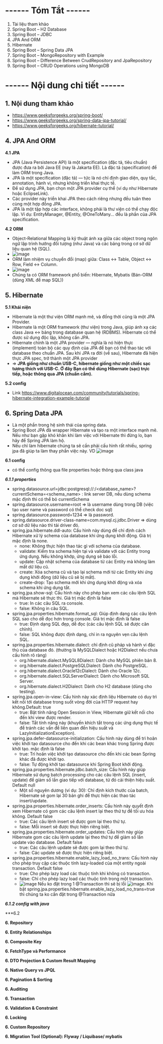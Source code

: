 # **------ Tóm Tắt ------**
1. Tài liệu tham khảo
2. Spring Boot – H2 Database
3. Spring Boot – JDBC
4. JPA And ORM
5. Hibernate 
6. Spring Boot – Spring Data JPA
7. Spring Boot – MongoRepository with Example
8. Spring Boot – Difference Between CrudRepository and JpaRepository
9. Spring Boot – CRUD Operations using MongoDB



# **------ Nội dung chi tiết ------**

## 1. Nội dung tham khảo
- https://www.geeksforgeeks.org/spring-boot/
- https://www.geeksforgeeks.org/spring-data-jpa-tutorial/
- https://www.geeksforgeeks.org/hibernate-tutorial/

## 4.  JPA And ORM

**4.1 JPA**
- JPA (Java Persistence API) là một specification (đặc tả, tiêu chuẩn) được đưa ra bởi Java EE (nay là Jakarta EE). Là đặc tả (specification) để làm ORM trong Java.
- JPA là một specification (đặc tả) — tức là nó chỉ định giao diện, quy tắc, annotation, hành vi, nhưng không triển khai thực tế.
- Để sử dụng JPA, bạn chọn một JPA provider cụ thể (ví dụ như Hibernate hoặc EclipseLink).
- Các provider này triển khai JPA theo cách riêng nhưng đều tuân theo cùng một hợp đồng JPA.
- JPA là một tập hợp các interface, không phải là thư viện có thể chạy độc lập. Ví dụ: EntityManager, @Entity, @OneToMany... đều là phần của JPA specification.

**4.2 ORM**
- Object-Relational Mapping là kỹ thuật ánh xạ giữa các object trong ngôn ngữ lập trình hướng đối tượng (như Java) và các bảng trong cơ sở dữ liệu quan hệ (SQL).
- ![image](https://github.com/user-attachments/assets/079fa8e3-95fa-4b97-809d-9cc19b295d22)
- ORM làm nhiệm vụ chuyển đổi (map) giữa: Class ↔ Table, Object ↔ Row, Field ↔ Column.
- ![image](https://github.com/user-attachments/assets/2194d94a-6045-4c97-bd82-9a29c30579e7)
- Chúng ta có ORM framework phổ biến: Hibernate, Mybatis (Bán-ORM (dùng XML để map SQL))

## 5. Hibernate
**5.1 Khái niện**
-  Hibernate là một thư viện ORM mạnh mẽ, và đồng thời cũng là một JPA Provider.
-  Hibernate là một ORM framework (thư viện) trong Java, giúp ánh xạ các class Java ↔ bảng trong database quan hệ (RDBMS). Hibernate có thể được sử dụng độc lập, không cần JPA.
-  Hibernate chính là một JPA provider — nghĩa là nó hiện thực (implement) toàn bộ các quy định của JPA để bạn có thể thao tác với database theo chuẩn JPA. Sau khi JPA ra đời (về sau), Hibernate đã hiện thực JPA spec, trở thành một JPA provider
-  => **JPA giống như chuẩn USB-C, hibernate giống như một chiếc sạc tương thích với USB-C. Ở đây Bạn có thể dùng Hibernate (sạc) trực tiếp, hoặc thông qua JPA (chuẩn cắm).**

**5.2 config**
- Link https://www.digitalocean.com/community/tutorials/spring-hibernate-integration-example-tutorial
## 6. Spring Data JPA
- Là một phần trong hệ sinh thái của spring data. 
- Spring Boot JPA đã wrapper Hibernate và tạo ra một interface mạnh mẽ. Nếu như bạn gặp khó khăn khi làm việc với Hibernate thì đừng lo, bạn hãy để Spring JPA làm hộ.
- Nếu chỉ làm hibernate chúng ta sẽ cần phải cấu hình rất nhiều, spring jpa đã giúp ta làm thay phần việc này. VD  ![image](https://github.com/user-attachments/assets/e8c80d85-5140-4726-b836-978e73f86621)


**6.1 config**
- có thể config thông qua file properties hoặc thông qua class java

***6.1.1 properties***
- spring.datasource.url=jdbc:postgresql://<host>:<port>/<database_name>?currentSchema=<schema_name> : link server DB, nếu dùng schema mặc định thì có thể bỏ currentSchema
- spring.datasource.username=root => là username dùng trong DB (việc tạo user name và password có thể check doc sql)
- spring.datasource.password=1234 => là password.
- spring.datasource.driver-class-name=com.mysql.cj.jdbc.Driver => dùng cơ sở dữ liệu nào thì tải driver đó.
- spring.jpa.hibernate.ddl-auto:  Cấu hình này dùng để chỉ định cách Hibernate xử lý schema của database khi ứng dụng khởi động. Giá trị mặc định là none.
  + none: Không thực hiện thao tác gì với schema của database.
  + validate: Kiểm tra schema hiện tại và validate với các Entity trong ứng dụng. Nếu không khớp, ứng dụng sẽ báo lỗi.
  + update: Cập nhật schema của database từ các Entity mà không làm mất dữ liệu cũ.
  + create: Xóa schema cũ và tạo lại schema mới từ các Entity khi ứng dụng khởi động (dữ liệu cũ sẽ bị mất).
  + create-drop: Tạo schema mới khi ứng dụng khởi động và xóa schema khi ứng dụng tắt.
- spring.jpa.show-sql: Cấu hình này cho phép bạn xem các câu lệnh SQL mà Hibernate sẽ thực thi. Giá trị mặc định là false
  + true: In các câu SQL ra console.
  + false: Không in câu SQL.
- spring.jpa.properties.hibernate.format_sql: Giúp định dạng các câu lệnh SQL sao cho dễ đọc hơn trong console. Giá trị mặc định là false
  + true: Định dạng SQL đẹp, dễ đọc (các câu lệnh SQL sẽ được căn chỉnh).
  + false: SQL không được định dạng, chỉ in ra nguyên vẹn câu lệnh SQL.
- spring.jpa.properties.hibernate.dialect: chỉ định cũ pháp và hành vi đặc thù của database đó. (thường là MySQLDialect hoặc H2Dialect nếu chưa cấu hình rõ ràng)
  + org.hibernate.dialect.MySQL8Dialect: Dành cho MySQL phiên bản 8.
  + org.hibernate.dialect.PostgreSQLDialect: Dành cho PostgreSQL.
  + org.hibernate.dialect.Oracle12cDialect: Dành cho Oracle 12c.
  + org.hibernate.dialect.SQLServerDialect: Dành cho Microsoft SQL Server.
  + org.hibernate.dialect.H2Dialect: Dành cho H2 database (dùng cho testing).
- spring.jpa.open-in-view: Cấu hình này xác định liệu Hibernate có duy trì kết nối tới database trong suốt vòng đời của HTTP request hay không.Default: true
  + true: Bật tính năng Open Session in View, Hibernate giữ kết nối cho đến khi view được render.
  + false: Tắt tính năng này (khuyến khích tắt trong các ứng dụng thực tế để tránh các vấn đề liên quan đến hiệu suất và LazyInitializationException).
- spring.jpa.defer-datasource-initialization: Cấu hình này dùng để trì hoãn việc khởi tạo datasource cho đến khi các bean khác trong Spring được khởi tạo. mặc định là false
  + true: Trì hoãn việc khởi tạo datasource cho đến khi các bean Spring khác đã được khởi tạo.
  + false: Tự động khởi tạo datasource khi Spring Boot khởi động.
- spring.jpa.properties.hibernate.jdbc.batch_size: Cấu hình này giúp Hibernate sử dụng batch processing cho các câu lệnh SQL (insert, update) để giảm số lần giao tiếp với database, từ đó cải thiện hiệu suất. Default null
  + Một số nguyên dương (ví dụ: 30): Chỉ định kích thước của batch, Hibernate sẽ gom lại 30 bản ghi để thực hiện các thao tác insert/update.
- spring.jpa.properties.hibernate.order_inserts: Cấu hình này quyết định xem Hibernate có gom các câu lệnh insert lại theo thứ tự để tối ưu hóa không. Default false
  + true: Các câu lệnh insert sẽ được gom lại theo thứ tự.
  + false: Mỗi insert sẽ được thực hiện riêng biệt.
- spring.jpa.properties.hibernate.order_updates: Cấu hình này giúp Hibernate gom các câu lệnh update lại theo thứ tự để giảm số lần update vào database. Default false
  + true: Các câu lệnh update sẽ được gom lại theo thứ tự.
  + false: Các update sẽ được thực hiện riêng biệt.
- spring.jpa.properties.hibernate.enable_lazy_load_no_trans: Cấu hình này cho phép truy cập các thuộc tính lazy-loaded của một entity ngoài transaction. Default false
  + true: Cho phép lazy load các thuộc tính khi không có transaction.
  + false: Chỉ cho phép lazy load các thuộc tính trong một transaction.
  + ![image](https://github.com/user-attachments/assets/35310916-2e43-489b-b76a-aa4ff2e4d0c4) Nếu ko đặt trong 1 @Transaction thì sẽ bị lỗi ![image](https://github.com/user-attachments/assets/765b6245-2ff4-4ed9-93a8-9528fc22c35c). Khi bật spring.jpa.properties.hibernate.enable_lazy_load_no_trans=true thì chúng ta ko cần đặt trong @Transaction nữa

***6.1.2 config with java***

***6.2 

**6. Repository**

**6. Entity Relationships**

**6. Composite Key**

**6. FetchType và Performance**

**6. DTO Projection & Custom Result Mapping**

**6. Native Query vs JPQL**

**6. Pagination & Sorting**

**6. Auditing**

**6. Transaction**

**6. Validation & Constraint**

**6. Locking**

**6. Custom Repository**

**6. Migration Tool (Optional): Flyway / Liquibase/ mybatis**




